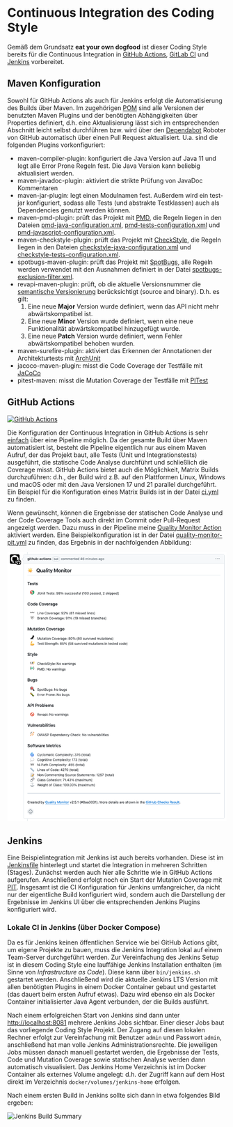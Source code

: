 # Continuous Integration des Coding Style

Gemäß dem Grundsatz **eat your own dogfood** ist dieser Coding Style bereits für die Continuous Integration in [GitHub Actions](https://github.com/features/actions), [GitLab CI](https://docs.gitlab.com/ee/ci/) und [Jenkins](https://jenkins.io) vorbereitet. 

## Maven Konfiguration

Sowohl für GitHub Actions als auch für Jenkins erfolgt die Automatisierung des Builds über Maven. Im zugehörigen [POM](../pom.xml) sind alle Versionen der benutzten Maven Plugins und der benötigten Abhängigkeiten über Properties definiert, d.h. eine Aktualisierung lässt sich im entsprechenden Abschnitt leicht selbst durchführen bzw. wird über den [Dependabot](https://dependabot.com) Roboter von GitHub automatisch über einen Pull Request aktualisiert. 
U.a. sind die folgenden Plugins vorkonfiguriert:
- maven-compiler-plugin: konfiguriert die Java Version auf Java 11 und legt alle Error Prone Regeln fest. Die Java Version kann beliebig aktualisiert werden. 
- maven-javadoc-plugin: aktiviert die strikte Prüfung von JavaDoc Kommentaren
- maven-jar-plugin: legt einen Modulnamen fest. Außerdem wird ein test-jar konfiguriert, sodass alle Tests (und abstrakte Testklassen) auch als Dependencies genutzt werden können.
- maven-pmd-plugin: prüft das Projekt mit [PMD](https://pmd.github.io/), die Regeln liegen in den Dateien [pmd-java-configuration.xml](../etc/pmd-java-configuration.xml), [pmd-tests-configuration.xml](../etc/pmd-tests-configuration.xml) und [pmd-javascript-configuration.xml](../etc/pmd-javascript-configuration.xml).
- maven-checkstyle-plugin: prüft das Projekt mit [CheckStyle](https://checkstyle.sourceforge.io/), die Regeln liegen in den Dateien [checkstyle-java-configuration.xml](../etc/checkstyle-java-configuration.xml) und [checkstyle-tests-configuration.xml](../etc/checkstyle-tests-configuration.xml).
- spotbugs-maven-plugin: prüft das Projekt mit [SpotBugs](https://spotbugs.github.io/), alle Regeln werden verwendet mit den Ausnahmen definiert in der Datei [spotbugs-exclusion-filter.xml](../etc/spotbugs-exclusion-filter.xml).
- revapi-maven-plugin: prüft, ob die aktuelle Versionsnummer die [semantische Versionierung](https://semver.org) berücksichtigt (source and binary). D.h. es gilt:
    1. Eine neue **Major** Version wurde definiert, wenn das API nicht mehr abwärtskompatibel ist.
    2. Eine neue **Minor** Version wurde definiert, wenn eine neue Funktionalität abwärtskompatibel hinzugefügt wurde.
    3. Eine neue **Patch** Version wurde definiert, wenn Fehler abwärtskompatibel behoben wurden.
- maven-surefire-plugin: aktiviert das Erkennen der Annotationen der Architekturtests mit [ArchUnit](https://www.archunit.org)
- jacoco-maven-plugin: misst die Code Coverage der Testfälle mit [JaCoCo](https://www.jacoco.org)
- pitest-maven: misst die Mutation Coverage der Testfälle mit [PITest](http://pitest.org)

## GitHub Actions

[![GitHub Actions](https://github.com/uhafner/codingstyle/workflows/GitHub%20CI/badge.svg)](https://github.com/uhafner/codingstyle/actions)

Die Konfiguration der Continuous Integration in GitHub Actions is sehr [einfach](../.github/workflows/ci.yml) über eine Pipeline möglich. Da der gesamte Build über Maven automatisiert ist, besteht die Pipeline eigentlich nur aus einem Maven Aufruf, der das Projekt baut, alle Tests (Unit und Integrationstests) ausgeführt, die statische Code Analyse durchführt und schließlich die Coverage misst. GitHub Actions bietet auch die Möglichkeit, Matrix Builds durchzuführen: d.h., der Build wird z.B. auf den Plattformen Linux, Windows und macOS oder mit den Java Versionen 17 und 21 parallel durchgeführt. Ein Beispiel für die Konfiguration eines Matrix Builds ist in der Datei [ci.yml](../.github/workflows/ci.yml) zu finden.

Wenn gewünscht, können die Ergebnisse der statischen Code Analyse und der Code Coverage Tools auch direkt im Commit oder Pull-Request angezeigt werden. Dazu muss in der Pipeline meine [Quality Monitor Action](https://github.com/uhafner/quality-monitor) aktiviert werden. Eine Beispielkonfiguration ist in der Datei [quality-monitor-pit.yml](../.github/workflows/quality-monitor-pit.yml) zu finden, das Ergebnis in der nachfolgenden Abbildung:

![Quality Monitor](images/quality-monitor.png)

## Jenkins

Eine Beispielintegration mit Jenkins ist auch bereits vorhanden. Diese ist im [Jenkinsfile](../Jenkinsfile) hinterlegt und startet die Integration in mehreren Schritten (Stages). Zunächst werden auch hier alle Schritte wie in GitHub Actions aufgerufen. Anschließend erfolgt noch ein Start der Mutation Coverage mit [PIT](http://pitest.org). Insgesamt ist die CI Konfiguration für Jenkins umfangreicher, da nicht nur der eigentliche Build konfiguriert wird, sondern auch die Darstellung der Ergebnisse im Jenkins UI über die entsprechenden Jenkins Plugins konfiguriert wird. 

### Lokale CI in Jenkins (über Docker Compose)

Da es für Jenkins keinen öffentlichen Service wie bei GitHub Actions gibt, um eigene Projekte zu bauen, muss die Jenkins Integration lokal auf einem Team-Server durchgeführt werden. Zur Vereinfachung des Jenkins Setup ist in diesem Coding Style eine lauffähige Jenkins Installation enthalten (im Sinne von *Infrastructure as Code*). Diese kann über `bin/jenkins.sh` gestartet werden. Anschließend wird die aktuelle Jenkins LTS Version mit allen benötigten Plugins in einem Docker Container gebaut und gestartet (das dauert beim ersten Aufruf etwas). Dazu wird ebenso ein als Docker Container initialisierter Java Agent verbunden, der die Builds ausführt.

<!-- markdown-link-check-disable-next-line -->
Nach einem erfolgreichen Start von Jenkins sind dann unter [http://localhost:8081](http://localhost:8080/job/Codingstyle/) mehrere Jenkins Jobs sichtbar. Einer dieser Jobs baut das vorliegende Coding Style Projekt. Der Zugang auf diesen lokalen Rechner erfolgt zur Vereinfachung mit Benutzer `admin` und Passwort `admin`, anschließend hat man volle Jenkins Administrationsrechte. Die jeweiligen Jobs müssen danach manuell gestartet werden, die Ergebnisse der Tests, Code und Mutation Coverage sowie statischen Analyse werden dann automatisch visualisiert. Das Jenkins Home Verzeichnis ist im Docker Container als externes Volume angelegt: d.h. der Zugriff kann auf dem Host direkt im Verzeichnis `docker/volumes/jenkins-home` erfolgen.

Nach einem ersten Build in Jenkins sollte sich dann in etwa folgendes Bild ergeben:

![Jenkins Build Summary](images/build-result.png)
